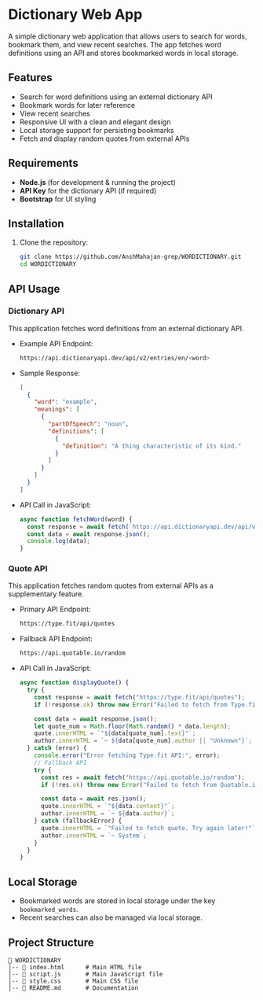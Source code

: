 # Dictionary Web App

A simple dictionary web application that allows users to search for words, bookmark them, and view recent searches. The app fetches word definitions using an API and stores bookmarked words in local storage.

## Features
- Search for word definitions using an external dictionary API
- Bookmark words for later reference
- View recent searches
- Responsive UI with a clean and elegant design
- Local storage support for persisting bookmarks
- Fetch and display random quotes from external APIs

## Requirements
- **Node.js** (for development & running the project)
- **API Key** for the dictionary API (if required)
- **Bootstrap** for UI styling

## Installation
1. Clone the repository:
   ```bash
   git clone https://github.com/AnshMahajan-grep/WORDICTIONARY.git
   cd WORDICTIONARY
   ```

## API Usage

### Dictionary API
This application fetches word definitions from an external dictionary API.

- Example API Endpoint:
  ```bash
  https://api.dictionaryapi.dev/api/v2/entries/en/<word>
  ```
- Sample Response:
  ```json
  [
    {
      "word": "example",
      "meanings": [
        {
          "partOfSpeech": "noun",
          "definitions": [
            {
              "definition": "A thing characteristic of its kind."
            }
          ]
        }
      ]
    }
  ]
  ```
- API Call in JavaScript:
  ```javascript
  async function fetchWord(word) {
    const response = await fetch(`https://api.dictionaryapi.dev/api/v2/entries/en/${word}`);
    const data = await response.json();
    console.log(data);
  }
  ```

### Quote API
This application fetches random quotes from external APIs as a supplementary feature.

- Primary API Endpoint:
  ```bash
  https://type.fit/api/quotes
  ```
- Fallback API Endpoint:
  ```bash
  https://api.quotable.io/random
  ```
- API Call in JavaScript:
  ```javascript
  async function displayQuote() {
    try {
      const response = await fetch("https://type.fit/api/quotes");
      if (!response.ok) throw new Error("Failed to fetch from Type.fit");
  
      const data = await response.json();
      let quote_num = Math.floor(Math.random() * data.length);
      quote.innerHTML = `"${data[quote_num].text}"`;
      author.innerHTML = `~ ${data[quote_num].author || "Unknown"}`;
    } catch (error) {
      console.error("Error fetching Type.fit API:", error);
      // Fallback API
      try {
        const res = await fetch("https://api.quotable.io/random");
        if (!res.ok) throw new Error("Failed to fetch from Quotable.io");
  
        const data = await res.json();
        quote.innerHTML = `"${data.content}"`;
        author.innerHTML = `~ ${data.author}`;
      } catch (fallbackError) {
        quote.innerHTML = `"Failed to fetch quote. Try again later!"`;
        author.innerHTML = `~ System`;
      }
    }
  }
  ```

## Local Storage
- Bookmarked words are stored in local storage under the key `bookmarked_words`.
- Recent searches can also be managed via local storage.

## Project Structure
```
📂 WORDICTIONARY
│-- 📜 index.html      # Main HTML file
│-- 📜 script.js       # Main JavaScript file
│-- 📜 style.css       # Main CSS file
│-- 📜 README.md       # Documentation
```

